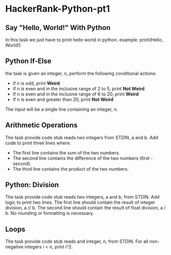 # HackerRank-Python-pt1

## Say "Hello, World!" With Python

In this task we just have to print hello world in python. example: print(Hello, World!)

## Python If-Else

the task is given an integer, n, perform the following conditional actions:
* if n is odd, print **Weird**
* If n is even and in the inclusive range of 2 to 5, print **Not Weird**
* If n is even and in the inclusive range of 6 to 20, print **Weird**
* If n is even and greater than 20, print **Not Weird**

The input will be a single line containing an integer, n.

## Arithmetic Operations

The task provide code stub reads two integers from STDIN, a and b. Add code to print three lines where:
* The first line contains the sum of the two numbers.
* The second line contains the difference of the two numbers (first - second).
* The third line contains the product of the two numbers.

## Python: Division

The task provide code stub reads two integers, a and b, from STDIN.
Add logic to print two lines. The first line should contain the result of integer division, a // b. The second line should contain the result of float division, a / b.
No rounding or formatting is necessary.

## Loops 

The task provide code stub reads and integer, n, from STDIN. For all non-negative integers i < n, print i^2.
